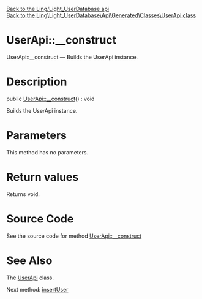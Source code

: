 [Back to the Ling/Light_UserDatabase api](https://github.com/lingtalfi/Light_UserDatabase/blob/master/doc/api/Ling/Light_UserDatabase.md)<br>
[Back to the Ling\Light_UserDatabase\Api\Generated\Classes\UserApi class](https://github.com/lingtalfi/Light_UserDatabase/blob/master/doc/api/Ling/Light_UserDatabase/Api/Generated/Classes/UserApi.md)


UserApi::__construct
================



UserApi::__construct — Builds the UserApi instance.




Description
================


public [UserApi::__construct](https://github.com/lingtalfi/Light_UserDatabase/blob/master/doc/api/Ling/Light_UserDatabase/Api/Generated/Classes/UserApi/__construct.md)() : void




Builds the UserApi instance.




Parameters
================

This method has no parameters.


Return values
================

Returns void.








Source Code
===========
See the source code for method [UserApi::__construct](https://github.com/lingtalfi/Light_UserDatabase/blob/master/Api/Generated/Classes/UserApi.php#L28-L32)


See Also
================

The [UserApi](https://github.com/lingtalfi/Light_UserDatabase/blob/master/doc/api/Ling/Light_UserDatabase/Api/Generated/Classes/UserApi.md) class.

Next method: [insertUser](https://github.com/lingtalfi/Light_UserDatabase/blob/master/doc/api/Ling/Light_UserDatabase/Api/Generated/Classes/UserApi/insertUser.md)<br>


